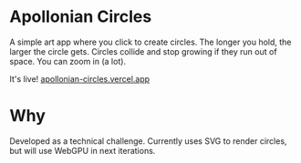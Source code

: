 # Apollonian Circles

A simple art app where you click to create circles. The longer you hold, the larger the circle gets. Circles collide and stop growing if they run out of space. You can zoom in (a lot).

It's live! [apollonian-circles.vercel.app](https://apollonian-circles.vercel.app/)

# Why

Developed as a technical challenge. Currently uses SVG to render circles, but will use WebGPU in next iterations.

